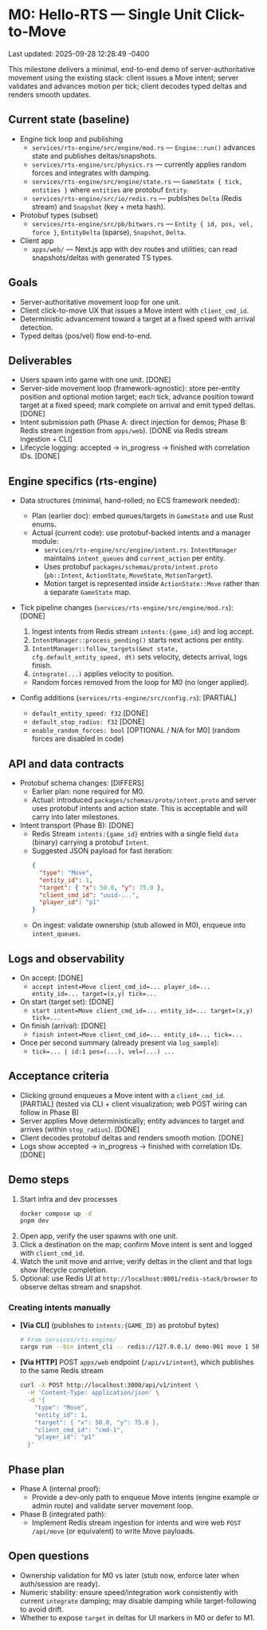 # M0: Hello-RTS — Single Unit Click-to-Move

Last updated: 2025-09-28 12:28:49 -0400

This milestone delivers a minimal, end-to-end demo of server-authoritative movement using the existing stack: client issues a Move intent; server validates and advances motion per tick; client decodes typed deltas and renders smooth updates.

## Current state (baseline)

- Engine tick loop and publishing
  - `services/rts-engine/src/engine/mod.rs` — `Engine::run()` advances state and publishes deltas/snapshots.
  - `services/rts-engine/src/physics.rs` — currently applies random forces and integrates with damping.
  - `services/rts-engine/src/engine/state.rs` — `GameState { tick, entities }` where `entities` are protobuf `Entity`.
  - `services/rts-engine/src/io/redis.rs` — publishes `Delta` (Redis stream) and `Snapshot` (key + meta hash).
- Protobuf types (subset)
  - `services/rts-engine/src/pb/bitwars.rs` — `Entity { id, pos, vel, force }`, `EntityDelta` (sparse), `Snapshot`, `Delta`.
- Client app
  - `apps/web/` — Next.js app with dev routes and utilities; can read snapshots/deltas with generated TS types.

## Goals

- Server-authoritative movement loop for one unit.
- Client click-to-move UX that issues a Move intent with `client_cmd_id`.
- Deterministic advancement toward a target at a fixed speed with arrival detection.
- Typed deltas (pos/vel) flow end-to-end.

## Deliverables

- Users spawn into game with one unit. [DONE]
- Server-side movement loop (framework-agnostic): store per-entity position and optional motion target; each tick, advance position toward target at a fixed speed; mark complete on arrival and emit typed deltas. [DONE]
- Intent submission path (Phase A: direct injection for demos; Phase B: Redis stream ingestion from `apps/web`). [DONE via Redis stream ingestion + CLI]
- Lifecycle logging: accepted → in_progress → finished with correlation IDs. [DONE]

## Engine specifics (rts-engine)

- Data structures (minimal, hand-rolled; no ECS framework needed):
  - Plan (earlier doc): embed queues/targets in `GameState` and use Rust enums.
  - Actual (current code): use protobuf-backed intents and a manager module:
    - `services/rts-engine/src/engine/intent.rs`: `IntentManager` maintains `intent_queues` and `current_action` per entity.
    - Uses protobuf `packages/schemas/proto/intent.proto` (`pb::Intent`, `ActionState`, `MoveState`, `MotionTarget`).
    - Motion target is represented inside `ActionState::Move` rather than a separate `GameState` map.

- Tick pipeline changes (`services/rts-engine/src/engine/mod.rs`): [DONE]
  1. Ingest intents from Redis stream `intents:{game_id}` and log accept.
  2. `IntentManager::process_pending()` starts next actions per entity.
  3. `IntentManager::follow_targets(&mut state, cfg.default_entity_speed, dt)` sets velocity, detects arrival, logs finish.
  4. `integrate(...)` applies velocity to position.
  - Random forces removed from the loop for M0 (no longer applied).

- Config additions (`services/rts-engine/src/config.rs`): [PARTIAL]
  - `default_entity_speed: f32` [DONE]
  - `default_stop_radius: f32` [DONE]
  - `enable_random_forces: bool` [OPTIONAL / N/A for M0] (random forces are disabled in code)

## API and data contracts

- Protobuf schema changes: [DIFFERS]
  - Earlier plan: none required for M0.
  - Actual: introduced `packages/schemas/proto/intent.proto` and server uses protobuf intents and action state. This is acceptable and will carry into later milestones.
- Intent transport (Phase B): [DONE]
  - Redis Stream `intents:{game_id}` entries with a single field `data` (binary) carrying a protobuf `Intent`.
  - Suggested JSON payload for fast iteration:
    ```json
    {
      "type": "Move",
      "entity_id": 1,
      "target": { "x": 50.0, "y": 75.0 },
      "client_cmd_id": "uuid-...",
      "player_id": "p1"
    }
    ```
  - On ingest: validate ownership (stub allowed in M0), enqueue into `intent_queues`.

## Logs and observability

- On accept: [DONE]
  - `accept intent=Move client_cmd_id=... player_id=... entity_id=... target=(x,y) tick=...`
- On start (target set): [DONE]
  - `start intent=Move client_cmd_id=... entity_id=... target=(x,y) tick=...`
- On finish (arrival): [DONE]
  - `finish intent=Move client_cmd_id=... entity_id=... tick=...`
- Once per second summary (already present via `log_sample`):
  - `tick=... | id:1 pos=(...), vel=(...) ...`

## Acceptance criteria

- Clicking ground enqueues a Move intent with a `client_cmd_id`. [PARTIAL] (tested via CLI + client visualization; web POST wiring can follow in Phase B)
- Server applies Move deterministically; entity advances to target and arrives (within `stop_radius`). [DONE]
- Client decodes protobuf deltas and renders smooth motion. [DONE]
- Logs show accepted → in_progress → finished with correlation IDs. [DONE]

## Demo steps

1. Start infra and dev processes
   ```bash
   docker compose up -d
   pnpm dev
   ```
2. Open app, verify the user spawns with one unit.
3. Click a destination on the map; confirm Move intent is sent and logged with `client_cmd_id`.
4. Watch the unit move and arrive; verify deltas in the client and that logs show lifecycle completion.
5. Optional: use Redis UI at `http://localhost:8001/redis-stack/browser` to observe deltas stream and snapshot.

### Creating intents manually

- **[Via CLI]** (publishes to `intents:{GAME_ID}` as protobuf bytes)
  ```bash
  # From services/rts-engine/
  cargo run --bin intent_cli -- redis://127.0.0.1/ demo-001 move 1 50 75 cmd-1 p1
  ```

- **[Via HTTP]** POST `apps/web` endpoint (`/api/v1/intent`), which publishes to the same Redis stream
  ```bash
  curl -X POST http://localhost:3000/api/v1/intent \
    -H 'Content-Type: application/json' \
    -d '{
      "type": "Move",
      "entity_id": 1,
      "target": { "x": 50.0, "y": 75.0 },
      "client_cmd_id": "cmd-1",
      "player_id": "p1"
    }'
  ```

## Phase plan

- Phase A (internal proof):
  - Provide a dev-only path to enqueue Move intents (engine example or admin route) and validate server movement loop.
- Phase B (integrated path):
  - Implement Redis stream ingestion for intents and wire web `POST /api/move` (or equivalent) to write Move payloads.

## Open questions

- Ownership validation for M0 vs later (stub now, enforce later when auth/session are ready).
- Numeric stability: ensure speed/integration work consistently with current `integrate` damping; may disable damping while target-following to avoid drift.
- Whether to expose `target` in deltas for UI markers in M0 or defer to M1.
